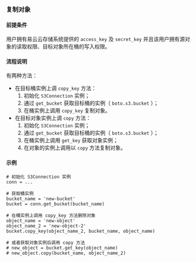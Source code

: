 ### 复制对象
#### 前提条件
用户拥有易云云存储系统提供的 `access_key` 及 `secret_key` 并且该用户拥有源对象的读取权限、目标对象所在桶的写入权限。

#### 流程说明
有两种方法：
* 在目标桶实例上调 `copy_key` 方法：
    1. 初始化 `S3Connection` 实例；
    2. 通过 `get_bucket` 获取目标桶的实例（ `boto.s3.bucket` ）；
    3. 在桶实例上调用 `copy_key` 复制对象。
* 在目标对象实例上调 `copy` 方法：
    1. 初始化 `S3Connection` 实例；
    2. 通过 `get_bucket` 获取目标桶的实例（ `boto.s3.bucket` ）；
    3. 在桶实例上调用 `get_key` 获取对象实例；
    4. 在对象的实例上调用以 `copy` 方法复制对象。

#### 示例
```
# 初始化 S3Connection 实例
conn = ...

# 获取桶实例
bucket_name = 'new-bucket'
bucket = conn.get_bucket(bucket_name)

# 在桶实例上调用 copy_key 方法删除对象
object_name = 'new-object'
object_name_2 = 'new-object-2'
bucket.copy_key(object_name_2, bucket_name, object_name)

# 或者获取对象实例后调用 copy 方法
# new_object = bucket.get_key(object_name)
# new_object.copy(bucket_name, object_name_2)
```
